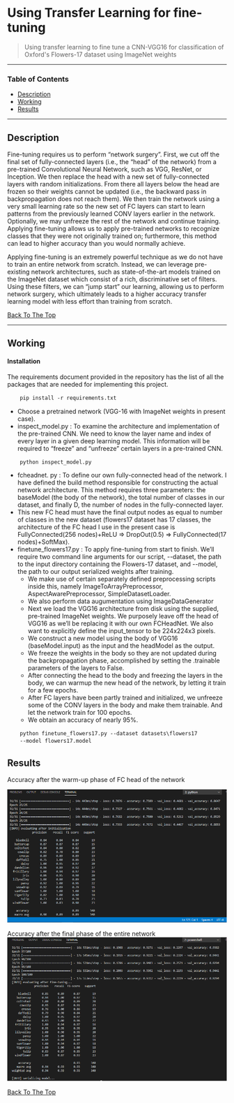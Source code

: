 # Using Transfer Learning for fine-tuning

> Using transfer learning to fine tune a CNN-VGG16 for classification of Oxford's Flowers-17 dataset using ImageNet weights 
---

### Table of Contents

- [Description](#description)
- [Working](#working)
- [Results](#results)


---

## Description

Fine-tuning requires us to perform “network surgery”. First, we cut off the final set of fully-connected layers (i.e., the “head” of the network) from a pre-trained Convolutional Neural Network, such as VGG, ResNet, or Inception. We then replace the head with a new set of fully-connected layers with random initializations. From there all layers below the head are frozen so their weights cannot be updated (i.e., the backward pass in backpropagation does not reach them). We then train the network using a very small learning rate so the new set of FC layers can start to learn patterns from the previously learned CONV layers earlier in the network. Optionally, we may unfreeze the rest of the network and continue training. Applying fine-tuning allows us to apply pre-trained networks to recognize classes that they were not originally trained on; furthermore, this method can lead to higher accuracy than you would normally achieve.

Applying fine-tuning is an extremely powerful technique as we do not have to train an entire network from scratch. Instead, we can leverage pre-existing network architectures, such as state-of-the-art models trained on the ImageNet dataset which consist of a rich, discriminative set of filters. Using these filters, we can “jump start” our learning, allowing us to perform network surgery, which ultimately leads to a higher accuracy transfer learning model with less effort than training from scratch.


[Back To The Top](#read-me-template)

---

## Working

#### Installation
The requirements document provided in the repository has the list of all the packages that are needed for implementing this project.

```html
    pip install -r requirements.txt 
```
* Choose a pretrained network (VGG-16 with ImageNet weights in present case).
* inspect_model.py : To examine the architecture and implementation of the pre-trained CNN. We need to know the layer name and index of every layer in a given deep learning model. This information will be required to “freeze” and “unfreeze” certain layers in a pre-trained CNN.

```html
    python inspect_model.py  
```
* fcheadnet. py :  To define our own fully-connected head of the network. I have defined the build method responsible for constructing the actual network architecture. This method requires three parameters: the baseModel (the body of the network), the total number of classes in our dataset, and finally D, the number of nodes in the fully-connected layer.
* This new FC head must have the final output nodes as equal to number of classes in the new dataset (flowers17 dataset has 17 classes, the architecture of the FC head I use in the present case is FullyConnected(256 nodes)+ReLU => DropOut(0.5) => FullyConnected(17 nodes)+SoftMax). 
* finetune_flowers17.py : To apply fine-tuning from start to finish. We’ll require two command line arguments for our script, --dataset, the path to the input directory containing the Flowers-17 dataset, and --model, the path to our output serialized weights after training.
    * We make use of certain separately defined preprocessing scripts inside this, namely ImageToArrayPreprocessor, AspectAwarePreprocessor, SimpleDatasetLoader.
    * We also perform data augumentation using ImageDataGenerator
    * Next we load the VGG16 architecture from disk using the supplied, pre-trained ImageNet weights. We purposely leave off the head of VGG16 as we’ll be replacing it with our own FCHeadNet. We also want to explicitly define the input_tensor to be 224x224x3 pixels.
    * We construct a new model using the body of VGG16 (baseModel.input) as the input and the headModel as the output.
    * We freeze the weights in the body so they are not updated during the backpropagation phase, accomplished by setting the .trainable parameters of the layers to False.
    * After connecting the head to the body and freezing the layers in the body, we can warmup the new head of the network, by letting it train for a few epochs.
    * After FC layers have been partly trained and initialized, we unfreeze some of the CONV layers in the body and make them trainable. And let the network train for 100 epochs.
    * We obtain an accuracy of nearly 95%.

```html
    python finetune_flowers17.py --dataset datasets\flowers17
    --model flowers17.model 
```  

## Results

Accuracy after the warm-up phase of FC head of the network

![Project Image1](https://raw.githubusercontent.com/joicejoseph3198/Images/main/finetuneflowers1.png)

Accuracy after the final phase of the entire network
![Project Image1](https://raw.githubusercontent.com/joicejoseph3198/Images/main/finetuneflowers2.png)

[Back To The Top](#read-me-template)




